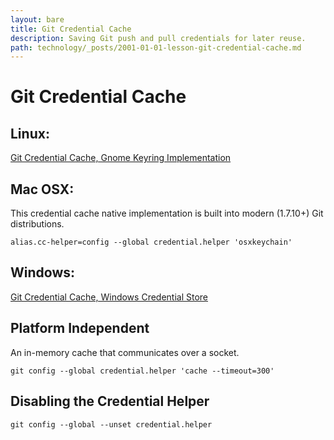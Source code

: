 ```yaml
---
layout: bare
title: Git Credential Cache
description: Saving Git push and pull credentials for later reuse.
path: technology/_posts/2001-01-01-lesson-git-credential-cache.md
---
```



# Git Credential Cache

## Linux:

[Git Credential Cache, Gnome Keyring Implementation](https://github.com/shugo/git-credential-gnomekeyring)


## Mac OSX:

This credential cache native implementation is built into modern (1.7.10+) Git distributions.

    alias.cc-helper=config --global credential.helper 'osxkeychain'


## Windows:

[Git Credential Cache, Windows Credential Store](https://github.com/anurse/git-credential-winstore)


## Platform Independent

An in-memory cache that communicates over a socket.

	git config --global credential.helper 'cache --timeout=300'

## Disabling the Credential Helper

    git config --global --unset credential.helper

